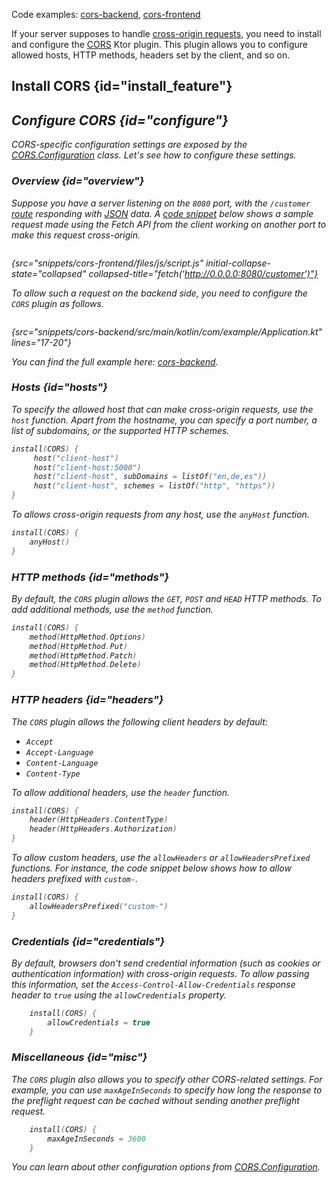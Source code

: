 [//]: # (title: CORS)

<microformat>
<p>
Code examples: 
<a href="https://github.com/ktorio/ktor-documentation/tree/main/codeSnippets/snippets/cors-backend">cors-backend</a>, 
<a href="https://github.com/ktorio/ktor-documentation/tree/main/codeSnippets/snippets/cors-frontend">cors-frontend</a>
</p>
</microformat>

If your server supposes to handle [cross-origin requests](https://developer.mozilla.org/en-US/docs/Web/HTTP/CORS), you need to install and configure the [CORS](https://api.ktor.io/ktor-server/ktor-server-core/ktor-server-core/io.ktor.features/-c-o-r-s/index.html) Ktor plugin. This plugin allows you to configure allowed hosts, HTTP methods, headers set by the client, and so on.

## Install CORS {id="install_feature"}
<var name="feature_name" value="CORS"/>
<include src="lib.xml" include-id="install_feature"/>


## Configure CORS {id="configure"}

CORS-specific configuration settings are exposed by the [CORS.Configuration](https://api.ktor.io/ktor-server/ktor-server-core/ktor-server-core/io.ktor.features/-c-o-r-s/-configuration/index.html) class. Let's see how to configure these settings.

### Overview {id="overview"}

Suppose you have a server listening on the `8080` port, with the `/customer` [route](Routing_in_Ktor.md) responding with [JSON](serialization.md#send_data) data. A [code snippet](https://github.com/ktorio/ktor-documentation/tree/main/codeSnippets/snippets/cors-frontend) below shows a sample request made using the Fetch API from the client working on another port to make this request cross-origin.

```javascript
```
{src="snippets/cors-frontend/files/js/script.js" initial-collapse-state="collapsed" collapsed-title="fetch('http://0.0.0.0:8080/customer')"}

To allow such a request on the backend side, you need to configure the `CORS` plugin as follows.

```kotlin
```
{src="snippets/cors-backend/src/main/kotlin/com/example/Application.kt" lines="17-20"}

You can find the full example here: [cors-backend](https://github.com/ktorio/ktor-documentation/tree/main/codeSnippets/snippets/cors-backend).


### Hosts {id="hosts"}
To specify the allowed host that can make cross-origin requests, use the `host` function. Apart from the hostname, you can specify a port number, a list of subdomains, or the supported HTTP schemes.

```kotlin
install(CORS) {
     host("client-host")
     host("client-host:5000")
     host("client-host", subDomains = listOf("en,de,es"))
     host("client-host", schemes = listOf("http", "https"))
}
```

To allows cross-origin requests from any host, use the `anyHost` function.

```kotlin
install(CORS) {
    anyHost()
}
```


### HTTP methods {id="methods"}

By default, the `CORS` plugin allows the `GET`, `POST` and `HEAD` HTTP methods. To add additional methods, use the `method` function.

```kotlin
install(CORS) {
    method(HttpMethod.Options)
    method(HttpMethod.Put)
    method(HttpMethod.Patch)
    method(HttpMethod.Delete)
}
```


### HTTP headers {id="headers"}

The `CORS` plugin allows the following client headers by default:
* `Accept`
* `Accept-Language`
* `Content-Language`
* `Content-Type`

To allow additional headers, use the `header` function.
```kotlin
install(CORS) {
    header(HttpHeaders.ContentType)
    header(HttpHeaders.Authorization)
}
```

To allow custom headers, use the `allowHeaders` or `allowHeadersPrefixed` functions. For instance, the code snippet below shows how to allow headers prefixed with `custom-`.

```kotlin
install(CORS) {
    allowHeadersPrefixed("custom-")
}
```

### Credentials {id="credentials"}

By default, browsers don't send credential information (such as cookies or authentication information) with cross-origin requests. To allow passing this information, set the `Access-Control-Allow-Credentials` response header to `true` using the `allowCredentials` property.

```kotlin
    install(CORS) {
        allowCredentials = true
    }
```



### Miscellaneous {id="misc"}

The `CORS` plugin also allows you to specify other CORS-related settings. For example, you can use `maxAgeInSeconds` to specify how long the response to the preflight request can be cached without sending another preflight request.

```kotlin
    install(CORS) {
        maxAgeInSeconds = 3600
    }
```

You can learn about other configuration options from [CORS.Configuration](https://api.ktor.io/ktor-server/ktor-server-core/ktor-server-core/io.ktor.features/-c-o-r-s/-configuration/index.html).